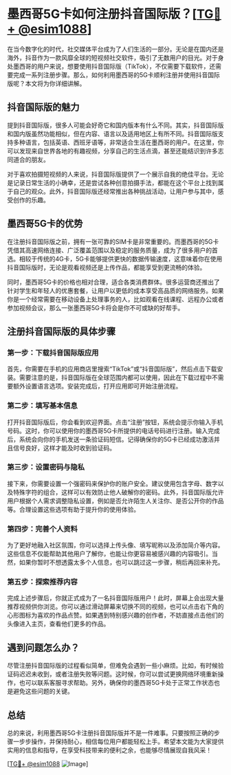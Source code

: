 # 墨西哥5G卡如何注册抖音国际版？[[TG💪+ @esim1088](https://t.me/s/esim1088)]

在当今数字化的时代，社交媒体平台成为了人们生活的一部分。无论是在国内还是海外，抖音作为一款风靡全球的短视频社交软件，吸引了无数用户的目光。对于身处墨西哥的用户来说，想要使用抖音国际版（TikTok），不仅需要下载软件，还需要完成一系列注册步骤。那么，如何利用墨西哥的5G卡顺利注册并使用抖音国际版呢？本文将为你详细讲解。

## 抖音国际版的魅力

提到抖音国际版，很多人可能会好奇它和国内版本有什么不同。其实，抖音国际版和国内版虽然功能相似，但在内容、语言以及适用地区上有所不同。抖音国际版支持多种语言，包括英语、西班牙语等，非常适合生活在墨西哥的用户。在这里，你可以发现来自世界各地的有趣视频，分享自己的生活点滴，甚至还能结识到许多志同道合的朋友。

对于喜欢拍摄短视频的人来说，抖音国际版提供了一个展示自我的绝佳平台。无论是记录日常生活的小确幸，还是尝试各种创意拍摄手法，都能在这个平台上找到属于自己的观众。此外，抖音国际版还经常推出各种挑战活动，让用户参与其中，感受创作的乐趣。

## 墨西哥5G卡的优势

在注册抖音国际版之前，拥有一张可靠的SIM卡是非常重要的。而墨西哥的5G卡凭借其高速网络连接、广泛覆盖范围以及稳定的服务质量，成为了很多用户的首选。相较于传统的4G卡，5G卡能够提供更快的数据传输速度，这意味着你在使用抖音国际版时，无论是观看视频还是上传作品，都能享受到更流畅的体验。

同时，墨西哥5G卡的价格也相对合理，适合各类消费群体。很多运营商还推出了针对学生和年轻人的优惠套餐，让用户以更低的成本享受高品质的网络服务。如果你是一个经常需要在移动设备上处理事务的人，比如观看在线课程、远程办公或者参加视频会议，那么一张墨西哥5G卡将会是你不可或缺的好帮手。

## 注册抖音国际版的具体步骤

### 第一步：下载抖音国际版应用

首先，你需要在手机的应用商店里搜索“TikTok”或“抖音国际版”，然后点击下载安装。需要注意的是，抖音国际版在全球范围内都可以使用，因此在下载过程中不需要额外设置语言选项。安装完成后，打开应用即可开始注册流程。

### 第二步：填写基本信息

打开抖音国际版后，你会看到欢迎界面。点击“注册”按钮，系统会提示你输入手机号码。这时，你可以使用你的墨西哥5G卡所提供的电话号码进行注册。输入完成后，系统会向你的手机发送一条验证码短信。记得确保你的5G卡已经成功激活并且信号良好，这样才能及时收到验证码。

### 第三步：设置密码与隐私

接下来，你需要设置一个强密码来保护你的账户安全。建议使用包含字母、数字以及特殊字符的组合，这样可以有效防止他人破解你的密码。此外，抖音国际版允许用户根据个人需求调整隐私设置，例如是否允许陌生人关注你、是否公开你的作品等。合理设置这些选项有助于提升你的使用体验。

### 第四步：完善个人资料

为了更好地融入社区氛围，你可以选择上传头像、填写昵称以及添加简介等内容。这些信息不仅能帮助其他用户了解你，也能让你更容易被感兴趣的内容吸引。当然，如果你暂时不想透露太多个人信息，也可以跳过这一步骤，稍后再回来补充。

### 第五步：探索推荐内容

完成上述步骤后，你就正式成为了一名抖音国际版用户！此时，屏幕上会出现大量推荐视频供你浏览。你可以通过滑动屏幕来切换不同的视频，也可以点击右下角的心形图标为喜欢的作品点赞。如果遇到特别感兴趣的创作者，不妨直接点击他们的头像进入主页，查看他们更多的作品。

## 遇到问题怎么办？

尽管注册抖音国际版的过程看似简单，但难免会遇到一些小麻烦。比如，有时候验证码迟迟未收到，或者注册失败等问题。这时候，你可以尝试更换网络环境重新操作，也可以联系客服寻求帮助。另外，确保你的墨西哥5G卡处于正常工作状态也是避免这些问题的关键。

## 总结

总的来说，利用墨西哥5G卡注册抖音国际版并不是一件难事。只要按照正确的步骤一步步操作，并保持耐心，相信每位用户都能轻松上手。希望本文能为大家提供实用的信息和指导，在享受科技带来的便利之余，也能够尽情展现自我风采！

[[TG💪+ @esim1088](https://t.me/s/esim1088) ![Image](https://i.postimg.cc/4NQfJmqS/Snipaste-2025-05-13-00-14-12.png)]